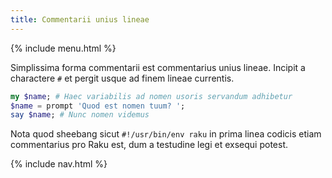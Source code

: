```yaml
---
title: Commentarii unius lineae
---
```


{% include menu.html %}

Simplissima forma commentarii est commentarius unius lineae. Incipit a charactere `#` et pergit usque ad finem lineae currentis.

```raku
my $name; # Haec variabilis ad nomen usoris servandum adhibetur
$name = prompt 'Quod est nomen tuum? ';
say $name; # Nunc nomen videmus
```

Nota quod sheebang sicut `#!/usr/bin/env raku` in prima linea codicis etiam commentarius pro Raku est, dum a testudine legi et exsequi potest.

{% include nav.html %}